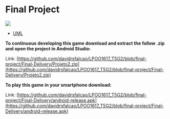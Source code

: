 # Final Project 

<img src='https://bettercodehub.com/edge/badge/davidrsfalcao/LPOO1617_T5G2?branch=master&token=8d61e5eb1031cb8f3c6d7bad3bc8c771fe6f5aab'>

* [UML](https://github.com/davidrsfalcao/LPOO1617_T5G2/blob/final-project/Final-Delivery/UML.png) 

**To continuous developing this game download and extract the follow .zip and open the project in Android Studio:**

Link: [https://github.com/davidrsfalcao/LPOO1617_T5G2/blob/final-project/Final-Delivery/Projeto2.zip](https://github.com/davidrsfalcao/LPOO1617_T5G2/blob/final-project/Final-Delivery/Projeto2.zip)


**To play this game in your smartphone download:**

Link: [https://github.com/davidrsfalcao/LPOO1617_T5G2/blob/final-project/Final-Delivery/android-release.apk](https://github.com/davidrsfalcao/LPOO1617_T5G2/blob/final-project/Final-Delivery/android-release.apk)
